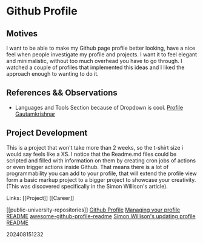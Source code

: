 # Github Profile

## Motives

I want to be able to make my Github page profile better looking, have a nice feel when people investigate my profile and projects. I want it to feel elegant and minimalistic, without too much overhead you have to go through. I watched a couple of profiles that implemented this ideas and I liked the approach enough to wanting to do it. 

## References && Observations

+ Languages and Tools Section because of Dropdown is cool. [Profile Gautamkrishnar](https://github.com/gautamkrishnar/gautamkrishnar)

## Project Development

This is a project that won't take more than 2 weeks, so the t-shirt size i would say feels like a XS. I notice that the Readme.md files could be scripted and filled with information on them by creating cron jobs of actions or even trigger actions inside Github. That means there is a lot of programmability you can add to your profile, that will extend the profile view form a basic markup project to a bigger project to showcase your creativity. (This was discovered specifically in the Simon Willison's article).





Links: [[Project]] [[Career]]

[[public-university-repositories]]
[Github Profile](https://docs.github.com/en/account-and-profile/setting-up-and-managing-your-github-profile/customizing-your-profile/about-your-profile)
[Managing your profile README](https://docs.github.com/en/account-and-profile/setting-up-and-managing-your-github-profile/customizing-your-profile/managing-your-profile-readme)
[awesome-github-profile-readme](https://github.com/abhisheknaiidu/awesome-github-profile-readme?tab=readme-ov-file)
[Simon Willison's updating profile README](https://simonwillison.net/2020/Jul/10/self-updating-profile-readme/)


202408151232
